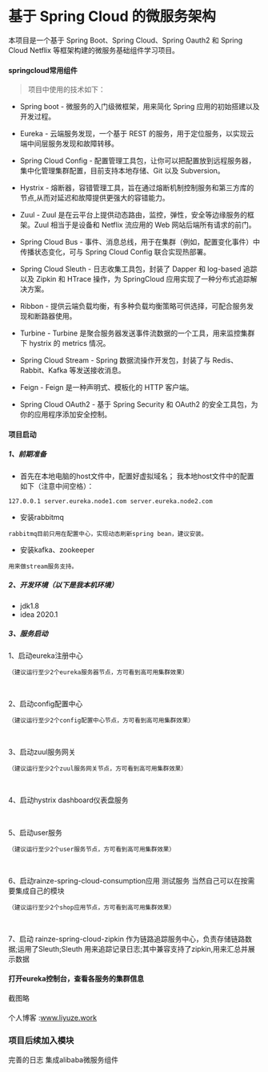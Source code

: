 # 基于 Spring Cloud 的微服务架构

本项目是一个基于 Spring Boot、Spring Cloud、Spring Oauth2 和 Spring Cloud Netflix 等框架构建的微服务基础组件学习项目。
#### springcloud常用组件
> 项目中使用的技术如下：
>
* Spring boot - 微服务的入门级微框架，用来简化 Spring 应用的初始搭建以及开发过程。

* Eureka - 云端服务发现，一个基于 REST 的服务，用于定位服务，以实现云端中间层服务发现和故障转移。

* Spring Cloud Config - 配置管理工具包，让你可以把配置放到远程服务器，集中化管理集群配置，目前支持本地存储、Git 以及 Subversion。

* Hystrix - 熔断器，容错管理工具，旨在通过熔断机制控制服务和第三方库的节点,从而对延迟和故障提供更强大的容错能力。

* Zuul - Zuul 是在云平台上提供动态路由，监控，弹性，安全等边缘服务的框架。Zuul 相当于是设备和 Netflix 流应用的 Web 网站后端所有请求的前门。

* Spring Cloud Bus - 事件、消息总线，用于在集群（例如，配置变化事件）中传播状态变化，可与 Spring Cloud Config 联合实现热部署。

* Spring Cloud Sleuth - 日志收集工具包，封装了 Dapper 和 log-based 追踪以及 Zipkin 和 HTrace 操作，为 SpringCloud 应用实现了一种分布式追踪解决方案。

* Ribbon - 提供云端负载均衡，有多种负载均衡策略可供选择，可配合服务发现和断路器使用。

* Turbine - Turbine 是聚合服务器发送事件流数据的一个工具，用来监控集群下 hystrix 的 metrics 情况。

* Spring Cloud Stream - Spring 数据流操作开发包，封装了与 Redis、Rabbit、Kafka 等发送接收消息。

* Feign - Feign 是一种声明式、模板化的 HTTP 客户端。

* Spring Cloud OAuth2 - 基于 Spring Security 和 OAuth2 的安全工具包，为你的应用程序添加安全控制。

#### 项目启动 
##### 1、前期准备
- 首先在本地电脑的host文件中，配置好虚拟域名；
  我本地host文件中的配置如下（注意中间空格）：
```
127.0.0.1 server.eureka.node1.com server.eureka.node2.com
```
- 安装rabbitmq
```
rabbitmq目前只用在配置中心，实现动态刷新spring bean，建议安装。
```
- 安装kafka、zookeeper
```
用来做stream服务支持。
```

##### 2、开发环境（以下是我本机环境）

- jdk1.8
- idea 2020.1

##### 3、服务启动
1、启动eureka注册中心 
```
（建议运行至少2个eureka服务器节点，方可看到高可用集群效果）
```
<br/>

2、启动config配置中心
```
（建议运行至少2个config配置中心节点，方可看到高可用集群效果）
```
<br/>

3、启动zuul服务网关
```
（建议运行至少2个zuul服务网关节点，方可看到高可用集群效果）
```
<br/>

4、启动hystrix dashboard仪表盘服务

<br/>

5、启动user服务
```
（建议运行至少2个user服务节点，方可看到高可用集群效果）
```
<br/>

6、启动rainze-spring-cloud-consumption应用 测试服务 当然自己可以在按需要集成自己的模块
```
（建议运行至少2个shop应用节点，方可看到高可用集群效果）
```
<br/>

7、启动 rainze-spring-cloud-zipkin 作为链路追踪服务中心，负责存储链路数据;运用了Sleuth;Sleuth 用来追踪记录日志;其中兼容支持了zipkin,用来汇总并展示数据

#### 打开eureka控制台，查看各服务的集群信息
 截图略
#### 
个人博客 :www.liyuze.work

### 项目后续加入模块
 完善的日志
 集成alibaba微服务组件
